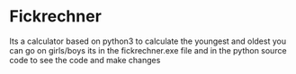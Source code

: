 # Fickrechner
Its a calculator based on python3 to calculate the youngest and oldest you can go on girls/boys
its in the fickrechner.exe file and in the python source code to see the code and make changes
